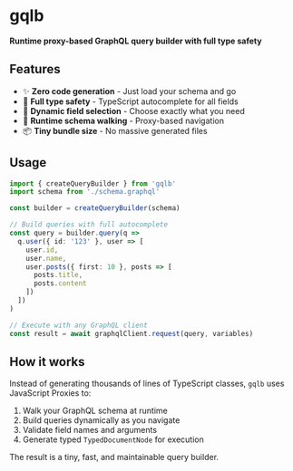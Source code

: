 # gqlb

**Runtime proxy-based GraphQL query builder with full type safety**

## Features

- ✨ **Zero code generation** - Just load your schema and go
- 🎯 **Full type safety** - TypeScript autocomplete for all fields
- 🚀 **Dynamic field selection** - Choose exactly what you need
- 🔄 **Runtime schema walking** - Proxy-based navigation
- 📦 **Tiny bundle size** - No massive generated files

## Usage

```typescript
import { createQueryBuilder } from 'gqlb'
import schema from './schema.graphql'

const builder = createQueryBuilder(schema)

// Build queries with full autocomplete
const query = builder.query(q => 
  q.user({ id: '123' }, user => [
    user.id,
    user.name,
    user.posts({ first: 10 }, posts => [
      posts.title,
      posts.content
    ])
  ])
)

// Execute with any GraphQL client
const result = await graphqlClient.request(query, variables)
```

## How it works

Instead of generating thousands of lines of TypeScript classes, `gqlb` uses JavaScript Proxies to:

1. Walk your GraphQL schema at runtime
2. Build queries dynamically as you navigate
3. Validate field names and arguments
4. Generate typed `TypedDocumentNode` for execution

The result is a tiny, fast, and maintainable query builder.

